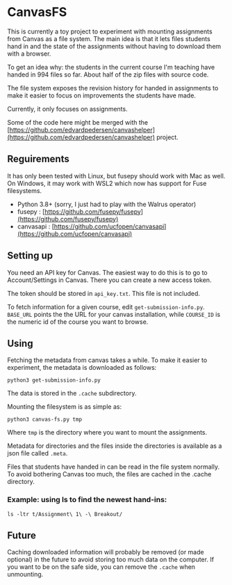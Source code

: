 CanvasFS
=========

This is currently a toy project to experiment with mounting
assignments from Canvas as a file system. The main idea is that it
lets files students hand in and the state of the assignments without
having to download them with a browser. 

To get an idea why: the students in the current course I'm teaching
have handed in 994 files so far. About half of the zip files with
source code.

The file system exposes the revision history for handed in assignments to
make it easier to focus on improvements the students have made.

Currently, it only focuses on assignments. 

Some of the code here might be merged with the
[https://github.com/edvardpedersen/canvashelper](https://github.com/edvardpedersen/canvashelper)
project.


Reguirements
------------

It has only been tested with Linux, but fusepy should work with Mac as
well. On Windows, it may work with WSL2 which now has support for Fuse
filesystems.

- Python 3.8+  (sorry, I just had to play with the Walrus operator)
- fusepy : [https://github.com/fusepy/fusepy](https://github.com/fusepy/fusepy)
- canvasapi : [https://github.com/ucfopen/canvasapi](https://github.com/ucfopen/canvasapi)


Setting up
----------

You need an API key for Canvas. The easiest way to do this is to go to
Account/Settings in Canvas. There you can create a new access token.

The token should be stored in `api_key.txt`. This file is not included. 

To fetch information for a given course, edit
`get-submission-info.py`. `BASE_URL` points the the URL for your
canvas installation, while `COURSE_ID` is the numeric id of the course
you want to browse.


Using
------ 

Fetching the metadata from canvas takes a while. To make it easier to
experiment, the metadata is downloaded as follows:

```
python3 get-submission-info.py
```

The data is stored in the `.cache` subdirectory. 

Mounting the filesystem is as simple as: 

```
python3 canvas-fs.py tmp
```

Where `tmp` is the directory where you want to mount the assignments. 

Metadata for directories and the files inside the directories is
available as a json file called `.meta`.

Files that students have handed in can be read in the file system
normally. To avoid bothering Canvas too much, the files are cached in
the .cache directory.


### Example: using ls to find the newest hand-ins: 

```
ls -ltr t/Assignment\ 1\ -\ Breakout/
```


Future
-----

Caching downloaded information will probably be removed (or made
optional) in the future to avoid storing too much data on the
computer. If you want to be on the safe side, you can remove the
`.cache` when unmounting. 










